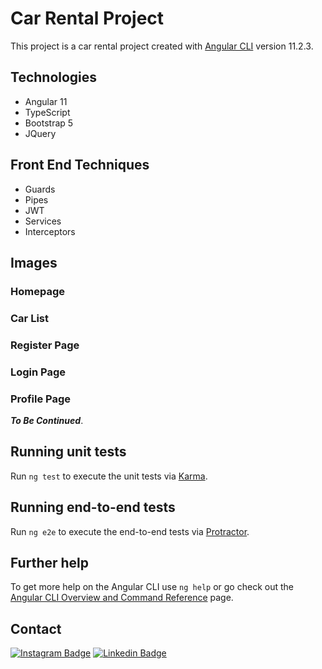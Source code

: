 # Car Rental Project

This project is a car rental project created with [Angular CLI](https://github.com/angular/angular-cli) version 11.2.3.

## Technologies

+ Angular 11
+ TypeScript
+ Bootstrap 5
+ JQuery

## Front End Techniques

+ Guards
+ Pipes
+ JWT
+ Services
+ Interceptors

## Images

### Homepage

### Car List

### Register Page

### Login Page

### Profile Page



***To Be Continued***.

## Running unit tests

Run `ng test` to execute the unit tests via [Karma](https://karma-runner.github.io).

## Running end-to-end tests

Run `ng e2e` to execute the end-to-end tests via [Protractor](http://www.protractortest.org/).

## Further help

To get more help on the Angular CLI use `ng help` or go check out the [Angular CLI Overview and Command Reference](https://angular.io/cli) page.

## Contact

[![Instagram Badge](https://img.shields.io/badge/-Instagram-C13584?style=flat-quare&labelColor=C13584&logo=instagram&logoColor=white&link=link)](https://www.instagram.com/snankara_/)
[![Linkedin Badge](https://img.shields.io/badge/LinkedIn-0077B5?style=flat-quare&logo=linkedin&logoColor=white&link=link)](https://www.linkedin.com/in/snankara/)


